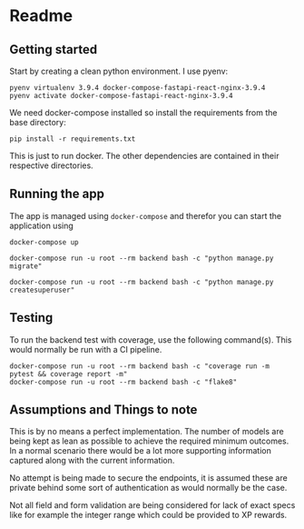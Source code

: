 # Readme

## Getting started

Start by creating a clean python environment. I use pyenv:

    pyenv virtualenv 3.9.4 docker-compose-fastapi-react-nginx-3.9.4
    pyenv activate docker-compose-fastapi-react-nginx-3.9.4

We need docker-compose installed so install the requirements from the base directory:

    pip install -r requirements.txt

This is just to run docker. The other dependencies are contained in their respective directories.

## Running the app

The app is managed using `docker-compose` and therefor you can start the application using 

    docker-compose up

    docker-compose run -u root --rm backend bash -c "python manage.py migrate"

    docker-compose run -u root --rm backend bash -c "python manage.py createsuperuser"


## Testing

To run the backend test with coverage, use the following command(s). This would normally be 
run with a CI pipeline.

    docker-compose run -u root --rm backend bash -c "coverage run -m pytest && coverage report -m"
    docker-compose run -u root --rm backend bash -c "flake8"

## Assumptions and Things to note

This is by no means a perfect implementation. The number of models are being kept as lean 
as possible to achieve the required minimum outcomes. In a normal scenario there would be a 
lot more supporting information captured along with the current information.

No attempt is being made to secure the endpoints, it is assumed these are private 
behind some sort of authentication as would normally be the case.

Not all field and form validation are being considered for lack of exact specs like for example 
the integer range which could be provided to XP rewards.
